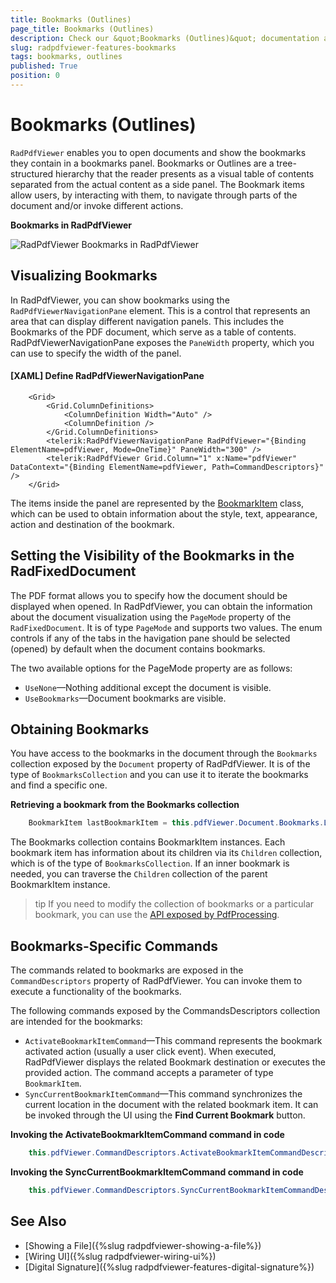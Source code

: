 ```yaml
---
title: Bookmarks (Outlines)
page_title: Bookmarks (Outlines)
description: Check our &quot;Bookmarks (Outlines)&quot; documentation article for the RadPdfViewer WPF control.
slug: radpdfviewer-features-bookmarks
tags: bookmarks, outlines
published: True
position: 0
---
```


# Bookmarks (Outlines)

`RadPdfViewer` enables you to open documents and show the bookmarks they contain in a bookmarks panel. Bookmarks or Outlines are a tree-structured hierarchy that the reader presents as a visual table of contents separated from the actual content as a side panel. The Bookmark items allow users, by interacting with them, to navigate through parts of the document and/or invoke different actions.  

__Bookmarks in RadPdfViewer__

![RadPdfViewer Bookmarks in RadPdfViewer](images/RadPdfViewer_Bookmarks_01.png)

## Visualizing Bookmarks

In RadPdfViewer, you can show bookmarks using the `RadPdfViewerNavigationPane` element. This is a control that represents an area that can display different navigation panels. This includes the Bookmarks of the PDF document, which serve as a table of contents. RadPdfViewerNavigationPane exposes the `PaneWidth` property, which you can use to specify the width of the panel.

#### [XAML] Define RadPdfViewerNavigationPane
```XAML
	<Grid>
	    <Grid.ColumnDefinitions>
	        <ColumnDefinition Width="Auto" />
	        <ColumnDefinition />
	    </Grid.ColumnDefinitions>
	    <telerik:RadPdfViewerNavigationPane RadPdfViewer="{Binding ElementName=pdfViewer, Mode=OneTime}" PaneWidth="300" />
	    <telerik:RadPdfViewer Grid.Column="1" x:Name="pdfViewer" DataContext="{Binding ElementName=pdfViewer, Path=CommandDescriptors}" />
	</Grid>
```

The items inside the panel are represented by the [BookmarkItem](https://docs.telerik.com/devtools/document-processing/libraries/radpdfprocessing/features/bookmarks#bookmarkitem-class) class, which can be used to obtain information about the style, text, appearance, action and destination of the bookmark.

## Setting the Visibility of the Bookmarks in the RadFixedDocument

The PDF format allows you to specify how the document should be displayed when opened. In RadPdfViewer, you can obtain the information about the document visualization using the `PageMode` property of the `RadFixedDocument`. It is of type `PageMode` and supports two values. The enum controls if any of the tabs in the havigation pane should be selected (opened) by default when the document contains bookmarks.

The two available options for the PageMode property are as follows:

* `UseNone`&mdash;Nothing additional except the document is visible. 
* `UseBookmarks`&mdash;Document bookmarks are visible.

## Obtaining Bookmarks

You have access to the bookmarks in the document through the `Bookmarks` collection exposed by the `Document` property of RadPdfViewer. It is of the type of `BookmarksCollection` and you can use it to iterate the bookmarks and find a specific one.

__Retrieving a bookmark from the Bookmarks collection__
```C#
	BookmarkItem lastBookmarkItem = this.pdfViewer.Document.Bookmarks.LastOrDefault();
```

The Bookmarks collection contains BookmarkItem instances. Each bookmark item has information about its children via its `Children` collection, which is of the type of `BookmarksCollection`. If an inner bookmark is needed, you can traverse the `Children` collection of the parent BookmarkItem instance.

>tip If you need to modify the collection of bookmarks or a particular bookmark, you can use the [API exposed by PdfProcessing](https://docs.telerik.com/devtools/document-processing/libraries/radpdfprocessing/features/bookmarks).

## Bookmarks-Specific Commands

The commands related to bookmarks are exposed in the `CommandDescriptors` property of RadPdfViewer. You can invoke them to execute a functionality of the bookmarks.

The following commands exposed by the CommandsDescriptors collection are intended for the bookmarks:

* `ActivateBookmarkItemCommand`&mdash;This command represents the bookmark activated action (usually a user click event). When executed, RadPdfViewer displays the related Bookmark destination or executes the provided action. The command accepts a parameter of type `BookmarkItem`.
* `SyncCurrentBookmarkItemCommand`&mdash;This command synchronizes the current location in the document with the related bookmark item. It can be invoked through the UI using the __Find Current Bookmark__ button.

__Invoking the ActivateBookmarkItemCommand command in code__
```C#
	this.pdfViewer.CommandDescriptors.ActivateBookmarkItemCommandDescriptor.Command.Execute(lastBookmarkItem);
```

__Invoking the SyncCurrentBookmarkItemCommand command in code__
```C#
	this.pdfViewer.CommandDescriptors.SyncCurrentBookmarkItemCommandDescriptor.Command.Execute(null);
```

## See Also
* [Showing a File]({%slug radpdfviewer-showing-a-file%})
* [Wiring UI]({%slug radpdfviewer-wiring-ui%})
* [Digital Signature]({%slug radpdfviewer-features-digital-signature%})